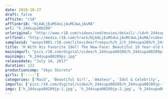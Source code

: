 ```yaml
---
date: 2018-10-27
draft: false
affsite: "r18"
afflinkr18: "NjA4LjEuMS4xLjAuMC4wLjAuMA"
url: "h_244supa00209"
urloriginal: "http://www.r18.com/videos/vod/movies/detail/-/id=h_244supa00209"
urlfinal: "http://media.r18.com/track/NjA4LjEuMS4xLjAuMC4wLjAuMA/videos/vod/movies/detail/-/id=h_244supa00209"
samplevid: "awspv3001.r18.com/litevideo/freepv/h/h_2/h_244supa209/h_244supa209_dmb_w.mp4"
title: "H With His Favorite Idol! The New-Face: Beautiful 19 Year-old With Shaved Pussy. Her Miracle AV Debut. Momo"
mainimgurl: "pics.r18.com/digital/video/h_244supa00209/h_244supa00209ps.jpg"
mainimgs: "h_244supa00209ps.jpg"
releasedate: "July 14, 2017"
duration: 122
productioncomp: "Skyu Shiroto"
girls: ['----']
categories: ['Maid', 'Beautiful Girl', 'Amateur', 'Idol & Celebrity', 'Creampie', 'Hi-Def']
imgurls: ['pics.r18.com/digital/video/h_244supa00209/h_244supa00209jp-1.jpg', 'pics.r18.com/digital/video/h_244supa00209/h_244supa00209jp-2.jpg', 'pics.r18.com/digital/video/h_244supa00209/h_244supa00209jp-3.jpg', 'pics.r18.com/digital/video/h_244supa00209/h_244supa00209jp-4.jpg', 'pics.r18.com/digital/video/h_244supa00209/h_244supa00209jp-5.jpg', 'pics.r18.com/digital/video/h_244supa00209/h_244supa00209jp-6.jpg', 'pics.r18.com/digital/video/h_244supa00209/h_244supa00209jp-7.jpg', 'pics.r18.com/digital/video/h_244supa00209/h_244supa00209jp-8.jpg', 'pics.r18.com/digital/video/h_244supa00209/h_244supa00209jp-9.jpg', 'pics.r18.com/digital/video/h_244supa00209/h_244supa00209jp-10.jpg', 'pics.r18.com/digital/video/h_244supa00209/h_244supa00209jp-11.jpg', 'pics.r18.com/digital/video/h_244supa00209/h_244supa00209jp-12.jpg', 'pics.r18.com/digital/video/h_244supa00209/h_244supa00209jp-13.jpg', 'pics.r18.com/digital/video/h_244supa00209/h_244supa00209jp-14.jpg', 'pics.r18.com/digital/video/h_244supa00209/h_244supa00209jp-15.jpg', 'pics.r18.com/digital/video/h_244supa00209/h_244supa00209jp-16.jpg', 'pics.r18.com/digital/video/h_244supa00209/h_244supa00209jp-17.jpg', 'pics.r18.com/digital/video/h_244supa00209/h_244supa00209jp-18.jpg', 'pics.r18.com/digital/video/h_244supa00209/h_244supa00209jp-19.jpg', 'pics.r18.com/digital/video/h_244supa00209/h_244supa00209jp-20.jpg']
imgs: ['h_244supa00209jp-1.jpg', 'h_244supa00209jp-2.jpg', 'h_244supa00209jp-3.jpg', 'h_244supa00209jp-4.jpg', 'h_244supa00209jp-5.jpg', 'h_244supa00209jp-6.jpg', 'h_244supa00209jp-7.jpg', 'h_244supa00209jp-8.jpg', 'h_244supa00209jp-9.jpg', 'h_244supa00209jp-10.jpg', 'h_244supa00209jp-11.jpg', 'h_244supa00209jp-12.jpg', 'h_244supa00209jp-13.jpg', 'h_244supa00209jp-14.jpg', 'h_244supa00209jp-15.jpg', 'h_244supa00209jp-16.jpg', 'h_244supa00209jp-17.jpg', 'h_244supa00209jp-18.jpg', 'h_244supa00209jp-19.jpg', 'h_244supa00209jp-20.jpg']
---
```

